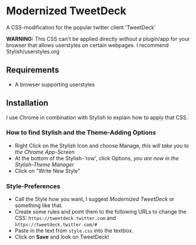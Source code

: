 # Modernized TweetDeck

A CSS-modification for the popular twitter client 'TweetDeck'

**WARNING:** This CSS can't be applied directly *without* a plugin/app for your browser that allows userstyles on certain webpages. I recommend Stylish/userstyles.org

## Requirements

* A browser supporting userstyles

## Installation

I use Chrome in combination with Stylish to explain how to apply that CSS.

### How to find Stylish and the Theme-Adding Options

* Right Click on the Stylish Icon and choose Manage, *this will take you to the Chrome App-Screen*
* At the bottom of the Stylish-'row', click Options, *you are now in the Stylish-Theme Manager*
* Click on "Write New Style"

### Style-Preferences

* Call the Style how you want, I suggest *Modernized TweetDeck* or something like that.
* Create some rules and point them to the following URLs to change the CSS: `https://tweetdeck.twitter.com` and `https://tweetdeck.twitter.com/#`
* Paste in the text from `style.css` into the textbox.
* Click on **Save** and look on TweetDeck!

